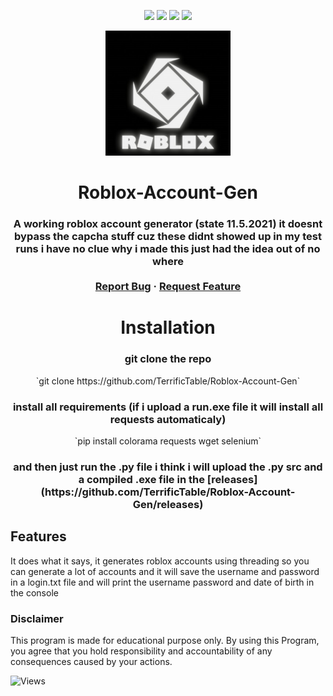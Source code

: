 <!-- ### Roblox-Account-Gen -->

<p align="center">
  <img src="https://img.shields.io/github/contributors/TerrificTable/Roblox-Account-Gen.svg?style=for-the-badge"/>
  <img src="https://img.shields.io/github/forks/TerrificTable/Roblox-Account-Gen.svg?style=for-the-badge"/>
  <img src="https://img.shields.io/github/stars/TerrificTable/Roblox-Account-Gen.svg?style=for-the-badge"/>
  <img src="https://img.shields.io/github/issues/TerrificTable/Roblox-Account-Gen.svg?style=for-the-badge"/>
  <!-- <img src="https://img.shields.io/github/license/TerrificTable/Roblox-Account-Gen.svg?style=for-the-badge"/> -->
</p>

<div align="center">
<p align="center">
    <img src="./assets/icon.png" style="width:200px;" alt="Logo"/>
</p>

<h1>Roblox-Account-Gen</h>
<h3>A working roblox account generator (state 11.5.2021) it doesnt bypass the capcha stuff cuz these didnt showed up in     my test runs
    i have no clue why i made this just had the idea out of no where
<br>
<br>
    <a href="https://github.com/TerrificTable/Roblox-Account-Gen/issues">Report Bug</a>
    ·
    <a href="https://github.com/TerrificTable/Roblox-Account-Gen/issues">Request Feature</a>
  </h3>
</div>

<div align="center">
<h1>Installation</h>
<h3>git clone the repo</h3>
`git clone https://github.com/TerrificTable/Roblox-Account-Gen`
<h3>install all requirements (if i upload a run.exe file it will install all requests automaticaly)</h3>
`pip install colorama requests wget selenium`
<h3>and then just run the .py file i think i will upload the .py src and a compiled .exe file in the [releases](https://github.com/TerrificTable/Roblox-Account-Gen/releases)</h3>

</div>

## Features

It does what it says, it generates roblox accounts using threading so you can generate a lot of accounts and it will save the username and password in a login.txt file and will print the username password and date of birth in the console

### Disclaimer

This program is made for educational purpose only.
By using this Program, you agree that you hold responsibility and accountability of any consequences caused by your actions.

![Views](https://komarev.com/ghpvc/?username=RobloxAccountGen&label=Views&style=flat-square)
